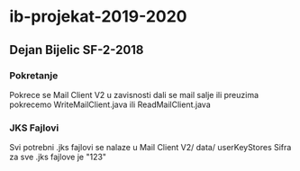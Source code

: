 # ib-projekat-2019-2020
## Dejan Bijelic SF-2-2018
### Pokretanje
Pokrece se Mail Client V2 u zavisnosti dali se mail salje ili preuzima pokrecemo WriteMailClient.java ili ReadMailClient.java
### JKS Fajlovi
Svi potrebni .jks fajlovi se nalaze u 
Mail Client V2/ data/ userKeyStores
Sifra za sve .jks fajlove je "123"